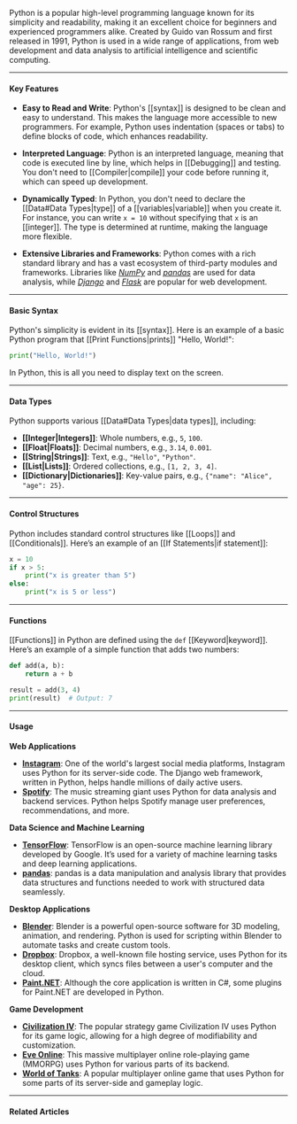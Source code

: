 Python is a popular high-level programming language known for its simplicity and readability, making it an excellent choice for beginners and experienced programmers alike. Created by Guido van Rossum and first released in 1991, Python is used in a wide range of applications, from web development and data analysis to artificial intelligence and scientific computing.

---
#### Key Features

* **Easy to Read and Write**: Python's [[syntax]] is designed to be clean and easy to understand. This makes the language more accessible to new programmers. For example, Python uses indentation (spaces or tabs) to define blocks of code, which enhances readability.

* **Interpreted Language**: Python is an interpreted language, meaning that code is executed line by line, which helps in [[Debugging]] and testing. You don't need to [[Compiler|compile]] your code before running it, which can speed up development.

* **Dynamically Typed**: In Python, you don't need to declare the [[Data#Data Types|type]] of a [[variables|variable]] when you create it. For instance, you can write `x = 10` without specifying that `x` is an [[integer]]. The type is determined at runtime, making the language more flexible.

* **Extensive Libraries and Frameworks**: Python comes with a rich standard library and has a vast ecosystem of third-party modules and frameworks. Libraries like *[NumPy](https://numpy.org/)* and *[pandas](https://pandas.pydata.org/)* are used for data analysis, while *[Django](https://www.djangoproject.com/)* and *[Flask](https://www.djangoproject.com/)* are popular for web development.

---
#### Basic Syntax

Python's simplicity is evident in its [[syntax]]. Here is an example of a basic Python program that [[Print Functions|prints]] "Hello, World!":

```python
print("Hello, World!")
```

In Python, this is all you need to display text on the screen. 

---
#### Data Types

Python supports various [[Data#Data Types|data types]], including:
- **[[Integer|Integers]]**: Whole numbers, e.g., `5`, `100`.
- **[[Float|Floats]]**: Decimal numbers, e.g., `3.14`, `0.001`.
- **[[String|Strings]]**: Text, e.g., `"Hello"`, `"Python"`.
- **[[List|Lists]]**: Ordered collections, e.g., `[1, 2, 3, 4]`.
- **[[Dictionary|Dictionaries]]**: Key-value pairs, e.g., `{"name": "Alice", "age": 25}`.

---
#### Control Structures

Python includes standard control structures like [[Loops]] and [[Conditionals]]. Here’s an example of an [[If Statements|if statement]]:

```python
x = 10
if x > 5:
    print("x is greater than 5")
else:
    print("x is 5 or less")
```

---
#### Functions

[[Functions]] in Python are defined using the `def` [[Keyword|keyword]]. Here’s an example of a simple function that adds two numbers:

```python
def add(a, b):
    return a + b

result = add(3, 4)
print(result)  # Output: 7
```

---
#### Usage

**Web Applications**
* **[Instagram](https://www.instagram.com/)**: One of the world's largest social media platforms, Instagram uses Python for its server-side code. The Django web framework, written in Python, helps handle millions of daily active users.
* **[Spotify](https://open.spotify.com/)**: The music streaming giant uses Python for data analysis and backend services. Python helps Spotify manage user preferences, recommendations, and more.

**Data Science and Machine Learning**
* **[TensorFlow](https://www.tensorflow.org/)**: TensorFlow is an open-source machine learning library developed by Google. It’s used for a variety of machine learning tasks and deep learning applications.
* **[pandas](https://pandas.pydata.org/)**: pandas is a data manipulation and analysis library that provides data structures and functions needed to work with structured data seamlessly.

**Desktop Applications**
* **[Blender](https://www.blender.org/)**: Blender is a powerful open-source software for 3D modeling, animation, and rendering. Python is used for scripting within Blender to automate tasks and create custom tools.
* **[Dropbox](https://www.dropbox.com/)**: Dropbox, a well-known file hosting service, uses Python for its desktop client, which syncs files between a user's computer and the cloud.
* **[Paint.NET](https://www.getpaint.net/)**: Although the core application is written in C#, some plugins for Paint.NET are developed in Python.

**Game Development**
* **[Civilization IV](https://civilization.2k.com/civ-iv/)**: The popular strategy game Civilization IV uses Python for its game logic, allowing for a high degree of modifiability and customization.
* **[Eve Online](https://www.eveonline.com/)**: This massive multiplayer online role-playing game (MMORPG) uses Python for various parts of its backend.
* **[World of Tanks](https://worldoftanks.com/)**: A popular multiplayer online game that uses Python for some parts of its server-side and gameplay logic.

---
#### Related Articles
